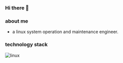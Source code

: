 ### Hi there 👋

<!--
**confucuis/confucuis** is a ✨ _special_ ✨ repository because its `README.md` (this file) appears on your GitHub profile.

Here are some ideas to get you started:

- 🔭 I’m currently working on ...
- 🌱 I’m currently learning ...
- 👯 I’m looking to collaborate on ...
- 🤔 I’m looking for help with ...
- 💬 Ask me about ...
- 📫 How to reach me: ...
- 😄 Pronouns: ...
- ⚡ Fun fact: ...
-->
### about me
- a linux system operation and maintenance engineer.
### technology stack
<!--
![](https://camo.githubusercontent.com/e542b737861584012d168b77b896a4013209092d1058fe4ab518c892ac78ee52/68747470733a2f2f696d672e736869656c64732e696f2f62616467652f2d4c696e75782d3035313232413f7374796c653d666c6174266c6f676f3d6c696e7578266c6f676f436f6c6f723d7768697465)
![](https://camo.githubusercontent.com/06af910a1c006c39defcef7a4f4db9e58807a43b417a575a2da1e6e282a44e26/68747470733a2f2f696d672e736869656c64732e696f2f62616467652f5368656c6c2d3035313232413f7374796c653d666c6174266c6f676f3d676e752d62617368266c6f676f436f6c6f723d7768697465)
![](https://camo.githubusercontent.com/071e45d0c457ee0193625d292ee20129da9775bcc619df46663edb0659388654/68747470733a2f2f696d672e736869656c64732e696f2f62616467652f2d507974686f6e2d3035313232413f7374796c653d666c6174266c6f676f3d707974686f6e)
![](https://camo.githubusercontent.com/8e9e748b005bab34cc62b8a765a8dbcc50033d90aac9852c11659bd393cbe7ba/68747470733a2f2f696d672e736869656c64732e696f2f62616467652f2d446f636b65722d3035313232413f7374796c653d666c6174266c6f676f3d646f636b6572)
![](https://camo.githubusercontent.com/c043ecea4c9fdcebd8482d91f5f7ab0b7a8d5a6d1cc335693c0f69539e3e6364/68747470733a2f2f696d672e736869656c64732e696f2f62616467652f2d4b756265726e657465732d3035313232413f7374796c653d666c6174266c6f676f3d6b756265726e65746573)
-->
![linux](https://img.shields.io/badge/linux-0078D6?logo=linuxs&logoColor=white)
